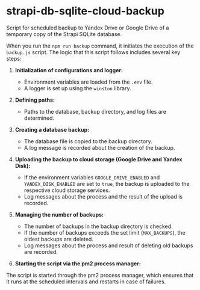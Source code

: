 # strapi-db-sqlite-cloud-backup
Script for scheduled backup to Yandex Drive or Google Drive of a temporary copy of the Strapi SQLite database.

When you run the `npm run backup` command, it initiates the execution of the `backup.js` script. The logic that this script follows includes several key steps:

1. **Initialization of configurations and logger:**
   - Environment variables are loaded from the `.env` file.
   - A logger is set up using the `winston` library.

2. **Defining paths:**
   - Paths to the database, backup directory, and log files are determined.

3. **Creating a database backup:**
   - The database file is copied to the backup directory.
   - A log message is recorded about the creation of the backup.

4. **Uploading the backup to cloud storage (Google Drive and Yandex Disk):**
   - If the environment variables `GOOGLE_DRIVE_ENABLED` and `YANDEX_DISK_ENABLED` are set to `true`, the backup is uploaded to the respective cloud storage services.
   - Log messages about the process and the result of the upload is recorded.

5. **Managing the number of backups:**
   - The number of backups in the backup directory is checked.
   - If the number of backups exceeds the set limit (`MAX_BACKUPS`), the oldest backups are deleted.
   - Log messages about the process and result of deleting old backups are recorded.

6. **Starting the script via the pm2 process manager:**

The script is started through the pm2 process manager, which ensures that it runs at the scheduled intervals and restarts in case of failures.
